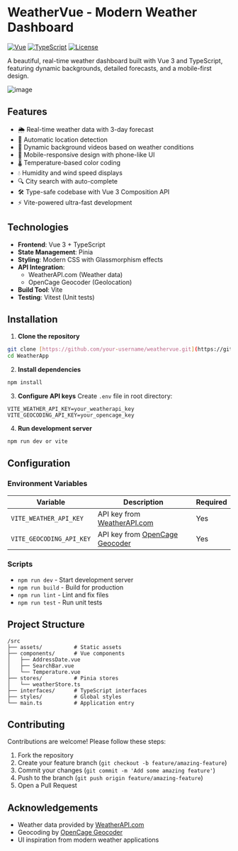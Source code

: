 # WeatherVue - Modern Weather Dashboard

[![Vue](https://img.shields.io/badge/Vue-3.3-4FC08D.svg?logo=vuedotjs)](https://vuejs.org/)
[![TypeScript](https://img.shields.io/badge/TypeScript-5.0-3178C6.svg?logo=typescript)](https://www.typescriptlang.org/)
[![License](https://img.shields.io/badge/License-MIT-blue.svg)](LICENSE)

A beautiful, real-time weather dashboard built with Vue 3 and TypeScript, featuring dynamic backgrounds, detailed forecasts, and a mobile-first design.

![image](https://github.com/user-attachments/assets/d7ba5d6e-2e23-4f0d-92e3-f07b8f91f90d)

## Features

- 🌦️ Real-time weather data with 3-day forecast
- 📍 Automatic location detection
- 🎨 Dynamic background videos based on weather conditions
- 📱 Mobile-responsive design with phone-like UI
- 🌡️ Temperature-based color coding
- 💧 Humidity and wind speed displays
- 🔍 City search with auto-complete
- 🛠️ Type-safe codebase with Vue 3 Composition API
- ⚡ Vite-powered ultra-fast development

## Technologies

- **Frontend**: Vue 3 + TypeScript
- **State Management**: Pinia
- **Styling**: Modern CSS with Glassmorphism effects
- **API Integration**:
  - WeatherAPI.com (Weather data)
  - OpenCage Geocoder (Geolocation)
- **Build Tool**: Vite
- **Testing**: Vitest (Unit tests)

## Installation

1. **Clone the repository**
```bash
git clone [https://github.com/your-username/weathervue.git](https://github.com/NarcisNacev1/WeatherApp.git)
cd WeatherApp
```

2. **Install dependencies**
```bash
npm install
```

3. **Configure API keys**
Create `.env` file in root directory:
```env
VITE_WEATHER_API_KEY=your_weatherapi_key
VITE_GEOCODING_API_KEY=your_opencage_key
```

4. **Run development server**
```bash
npm run dev or vite
```

## Configuration

### Environment Variables
| Variable | Description | Required |
|----------|-------------|----------|
| `VITE_WEATHER_API_KEY` | API key from [WeatherAPI.com](https://www.weatherapi.com/) | Yes |
| `VITE_GEOCODING_API_KEY` | API key from [OpenCage Geocoder](https://opencagedata.com/) | Yes |

### Scripts
- `npm run dev` - Start development server
- `npm run build` - Build for production
- `npm run lint` - Lint and fix files
- `npm run test` - Run unit tests

## Project Structure
```
/src
├── assets/          # Static assets
├── components/      # Vue components
│   ├── AddressDate.vue
│   ├── SearchBar.vue
│   └── Temperature.vue
├── stores/          # Pinia stores
│   └── weatherStore.ts
├── interfaces/      # TypeScript interfaces
├── styles/          # Global styles
└── main.ts          # Application entry
```

## Contributing

Contributions are welcome! Please follow these steps:
1. Fork the repository
2. Create your feature branch (`git checkout -b feature/amazing-feature`)
3. Commit your changes (`git commit -m 'Add some amazing feature'`)
4. Push to the branch (`git push origin feature/amazing-feature`)
5. Open a Pull Request

## Acknowledgements

- Weather data provided by [WeatherAPI.com](https://www.weatherapi.com/)
- Geocoding by [OpenCage Geocoder](https://opencagedata.com/)
- UI inspiration from modern weather applications
```
